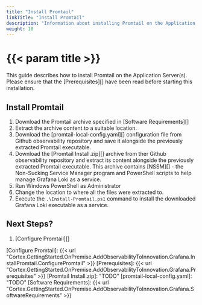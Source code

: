 ```yaml
---
title: "Install Promtail"
linkTitle: "Install Promtail"
description: "Information about installing Promtail on the Application Server(s)."
weight: 10
---
```


# {{< param title >}}

This guide describes how to install Promtail on the Application Server(s). Please ensure that the [Prerequisites][] have been read before starting this installation.

## Install Promtail

1. Download the Promtail archive specified in [Software Requirements][]
1. Extract the archive content to a suitable location.
1. Download the [promtail-local-config.yaml][] configuration file from Github observability repository and save it alongside the previously extracted Promtail executable.
1. Download the [Promtail Install.zip][] archive from ther Github observability repository and extract its content alongside the previously extracted Promtail executable.
This archive contains [NSSM][] - the Non-Sucking Service Manager program and PowerShell scripts to help manage Grafana Loki as a service.
1. Run Windows PowerShell as Administrator
1. Change the location to where all the files were extracted to.
1. Execute the `.\Install-Promtail.ps1` command to install the downloaded Grafana Loki executable as a service.

## Next Steps?

1. [Configure Promtail][]

[Configure Promtail]: {{< url "Cortex.GettingStarted.OnPremise.AddObservabilityToInnovation.Grafana.InstallPromtail.ConfigurePromtail" >}}
[Prerequisites]: {{< url "Cortex.GettingStarted.OnPremise.AddObservabilityToInnovation.Grafana.Prerequisites" >}}
[Promtail Install.zip]: "TODO"
[promtail-local-config.yaml]: "TODO"
[Software Requirements]: {{< url "Cortex.GettingStarted.OnPremise.AddObservabilityToInnovation.Grafana.SoftwareRequirements" >}}

